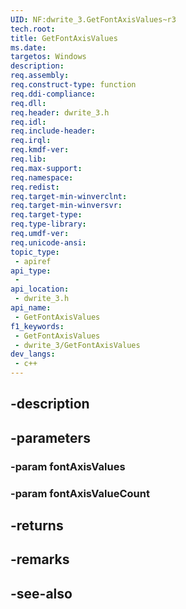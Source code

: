 ```yaml
---
UID: NF:dwrite_3.GetFontAxisValues~r3
tech.root: 
title: GetFontAxisValues
ms.date: 
targetos: Windows
description: 
req.assembly: 
req.construct-type: function
req.ddi-compliance: 
req.dll: 
req.header: dwrite_3.h
req.idl: 
req.include-header: 
req.irql: 
req.kmdf-ver: 
req.lib: 
req.max-support: 
req.namespace: 
req.redist: 
req.target-min-winverclnt: 
req.target-min-winversvr: 
req.target-type: 
req.type-library: 
req.umdf-ver: 
req.unicode-ansi: 
topic_type:
 - apiref
api_type:
 - 
api_location:
 - dwrite_3.h
api_name:
 - GetFontAxisValues
f1_keywords:
 - GetFontAxisValues
 - dwrite_3/GetFontAxisValues
dev_langs:
 - c++
---
```


## -description

## -parameters

### -param fontAxisValues

### -param fontAxisValueCount

## -returns

## -remarks

## -see-also

